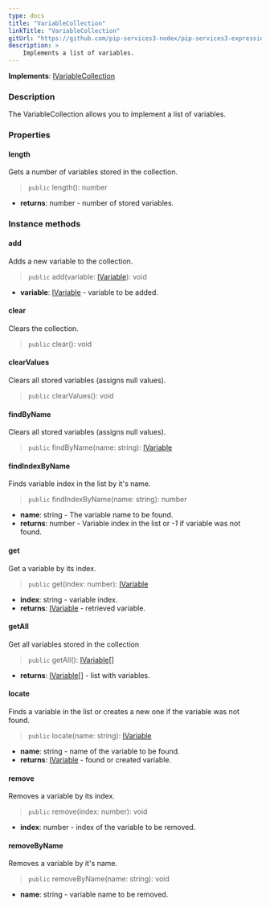 ```yaml
---
type: docs
title: "VariableCollection"
linkTitle: "VariableCollection"
gitUrl: "https://github.com/pip-services3-nodex/pip-services3-expressions-nodex"
description: > 
    Implements a list of variables.
---
```


**Implements**: [IVariableCollection](../ivariableCollection)

### Description

The VariableCollection allows you to implement a list of variables.


### Properties

#### length
Gets a number of variables stored in the collection.
> `public` length(): number

- **returns**: number - number of stored variables.


### Instance methods

#### add
Adds a new variable to the collection.

> `public` add(variable: [IVariable](../ivariable)): void

- **variable**: [IVariable](../ivariable) - variable to be added.


#### clear
Clears the collection.

> `public` clear(): void


#### clearValues
Clears all stored variables (assigns null values).

> `public` clearValues(): void


#### findByName
Clears all stored variables (assigns null values).

> `public` findByName(name: string): [IVariable](../ivariable)


#### findIndexByName
Finds variable index in the list by it's name. 

> `public` findIndexByName(name: string): number

- **name**: string - The variable name to be found.
- **returns**: number - Variable index in the list or *-1* if variable was not found.


#### get
Get a variable by its index.

> `public` get(index: number): [IVariable](../ivariable)

- **index**: string - variable index.
- **returns**: [IVariable](../ivariable) - retrieved variable.

#### getAll
Get all variables stored in the collection

> `public` getAll(): [IVariable[]](../ivariable)
- **returns**: [IVariable[]](../ivariable) - list with variables.

#### locate
Finds a variable in the list or creates a new one if the variable was not found.

> `public` locate(name: string): [IVariable](../ivariable)

- **name**: string - name of the variable to be found.
- **returns**: [IVariable](../ivariable) - found or created variable.

#### remove
Removes a variable by its index.

> `public` remove(index: number): void

- **index**: number - index of the variable to be removed.

#### removeByName
Removes a variable by it's name.

> `public` removeByName(name: string): void

- **name**: string - variable name to be removed.
